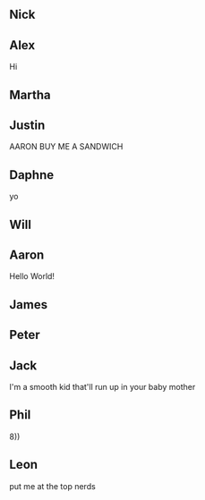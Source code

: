 Nick
--------------------



Alex
--------------------
Hi


Martha
--------------------



Justin
--------------------
AARON BUY ME A SANDWICH


Daphne
--------------------
yo


Will
--------------------



Aaron
--------------------

Hello World!

James
--------------------



Peter
--------------------



Jack
--------------------
I'm a smooth kid
that'll run up
in your baby mother

Phil
--------------------
8))


Leon
--------------------
put me at the top nerds
